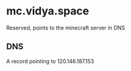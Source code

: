 # mc.vidya.space
Reserved, points to the minecraft server in DNS

## DNS
A record pointing to 120.146.187.153